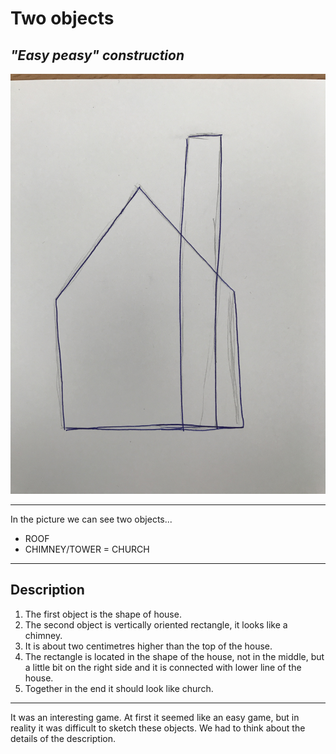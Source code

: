 # Two objects
## _"Easy peasy" construction_

![Composition 3](img/picture.jpg)


---
In the picture we can see two objects... 
- ROOF
- CHIMNEY/TOWER
    = CHURCH
---

## Description
1. The first object is the shape of house. 
2. The second object is vertically oriented rectangle, it looks like a chimney.
3. It is about two centimetres higher than the top of the house. 
4. The rectangle is located in the shape of the house, not in the middle, but a little bit on the right side and it is connected with lower line of the house. 
5. Together in the end it should look like church.

---

It was an interesting game. At first it seemed like an easy game, but in reality it was difficult to sketch these objects. We had to think about the details of the description.


